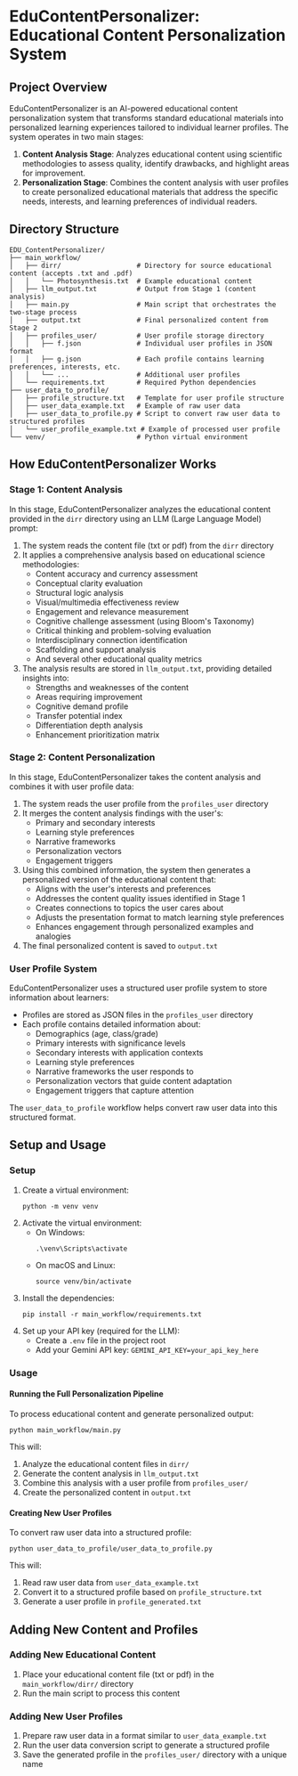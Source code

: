 # EduContentPersonalizer: Educational Content Personalization System

## Project Overview
EduContentPersonalizer is an AI-powered educational content personalization system that transforms standard educational materials into personalized learning experiences tailored to individual learner profiles. The system operates in two main stages:

1. **Content Analysis Stage**: Analyzes educational content using scientific methodologies to assess quality, identify drawbacks, and highlight areas for improvement.
2. **Personalization Stage**: Combines the content analysis with user profiles to create personalized educational materials that address the specific needs, interests, and learning preferences of individual readers.

## Directory Structure
```
EDU_ContentPersonalizer/
├── main_workflow/
│   ├── dirr/                   # Directory for source educational content (accepts .txt and .pdf)
│   │   └── Photosynthesis.txt  # Example educational content
│   ├── llm_output.txt          # Output from Stage 1 (content analysis)
│   ├── main.py                 # Main script that orchestrates the two-stage process
│   ├── output.txt              # Final personalized content from Stage 2
│   ├── profiles_user/          # User profile storage directory
│   │   ├── f.json              # Individual user profiles in JSON format
│   │   ├── g.json              # Each profile contains learning preferences, interests, etc.
│   │   └── ...                 # Additional user profiles
│   └── requirements.txt        # Required Python dependencies
├── user_data_to_profile/
│   ├── profile_structure.txt   # Template for user profile structure
│   ├── user_data_example.txt   # Example of raw user data
│   ├── user_data_to_profile.py # Script to convert raw user data to structured profiles
│   └── user_profile_example.txt # Example of processed user profile
└── venv/                       # Python virtual environment
```

## How EduContentPersonalizer Works

### Stage 1: Content Analysis
In this stage, EduContentPersonalizer analyzes the educational content provided in the `dirr` directory using an LLM (Large Language Model) prompt:

1. The system reads the content file (txt or pdf) from the `dirr` directory
2. It applies a comprehensive analysis based on educational science methodologies:
   - Content accuracy and currency assessment
   - Conceptual clarity evaluation
   - Structural logic analysis
   - Visual/multimedia effectiveness review
   - Engagement and relevance measurement
   - Cognitive challenge assessment (using Bloom's Taxonomy)
   - Critical thinking and problem-solving evaluation
   - Interdisciplinary connection identification
   - Scaffolding and support analysis
   - And several other educational quality metrics
3. The analysis results are stored in `llm_output.txt`, providing detailed insights into:
   - Strengths and weaknesses of the content
   - Areas requiring improvement
   - Cognitive demand profile
   - Transfer potential index
   - Differentiation depth analysis
   - Enhancement prioritization matrix

### Stage 2: Content Personalization
In this stage, EduContentPersonalizer takes the content analysis and combines it with user profile data:

1. The system reads the user profile from the `profiles_user` directory
2. It merges the content analysis findings with the user's:
   - Primary and secondary interests
   - Learning style preferences
   - Narrative frameworks
   - Personalization vectors
   - Engagement triggers
3. Using this combined information, the system then generates a personalized version of the educational content that:
   - Aligns with the user's interests and preferences
   - Addresses the content quality issues identified in Stage 1
   - Creates connections to topics the user cares about
   - Adjusts the presentation format to match learning style preferences
   - Enhances engagement through personalized examples and analogies
4. The final personalized content is saved to `output.txt`

### User Profile System
EduContentPersonalizer uses a structured user profile system to store information about learners:

- Profiles are stored as JSON files in the `profiles_user` directory
- Each profile contains detailed information about:
  - Demographics (age, class/grade)
  - Primary interests with significance levels
  - Secondary interests with application contexts
  - Learning style preferences
  - Narrative frameworks the user responds to
  - Personalization vectors that guide content adaptation
  - Engagement triggers that capture attention

The `user_data_to_profile` workflow helps convert raw user data into this structured format.

## Setup and Usage

### Setup
1. Create a virtual environment:
   ```
   python -m venv venv
   ```
2. Activate the virtual environment:
   - On Windows:
     ```
     .\venv\Scripts\activate
     ```
   - On macOS and Linux:
     ```
     source venv/bin/activate
     ```
3. Install the dependencies:
   ```
   pip install -r main_workflow/requirements.txt
   ```
4. Set up your API key (required for the LLM):
   - Create a `.env` file in the project root
   - Add your Gemini API key: `GEMINI_API_KEY=your_api_key_here`

### Usage

#### Running the Full Personalization Pipeline
To process educational content and generate personalized output:
```
python main_workflow/main.py
```
This will:
1. Analyze the educational content files in `dirr/`
2. Generate the content analysis in `llm_output.txt`
3. Combine this analysis with a user profile from `profiles_user/`
4. Create the personalized content in `output.txt`

#### Creating New User Profiles
To convert raw user data into a structured profile:
```
python user_data_to_profile/user_data_to_profile.py
```
This will:
1. Read raw user data from `user_data_example.txt`
2. Convert it to a structured profile based on `profile_structure.txt`
3. Generate a user profile in `profile_generated.txt`

## Adding New Content and Profiles

### Adding New Educational Content
1. Place your educational content file (txt or pdf) in the `main_workflow/dirr/` directory
2. Run the main script to process this content

### Adding New User Profiles
1. Prepare raw user data in a format similar to `user_data_example.txt`
2. Run the user data conversion script to generate a structured profile
3. Save the generated profile in the `profiles_user/` directory with a unique name